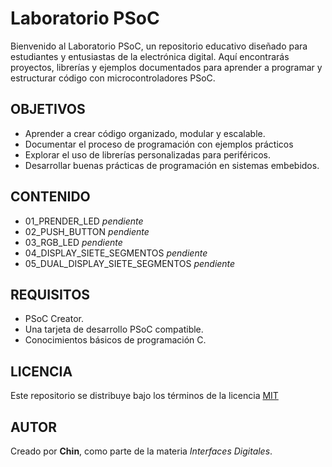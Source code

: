 # Laboratorio PSoC
Bienvenido al Laboratorio PSoC, un repositorio educativo diseñado para estudiantes y entusiastas de la electrónica digital. Aquí encontrarás proyectos, librerías y ejemplos documentados para aprender a programar y estructurar código con microcontroladores PSoC.

## OBJETIVOS
- Aprender a crear código organizado, modular y escalable.
- Documentar el proceso de programación con ejemplos prácticos
- Explorar el uso de librerías personalizadas para periféricos.
- Desarrollar buenas prácticas de programación en sistemas embebidos.

## CONTENIDO
- 01_PRENDER_LED *pendiente*
- 02_PUSH_BUTTON *pendiente*
- 03_RGB_LED *pendiente*
- 04_DISPLAY_SIETE_SEGMENTOS *pendiente*
- 05_DUAL_DISPLAY_SIETE_SEGMENTOS *pendiente*

## REQUISITOS
- PSoC Creator.
- Una tarjeta de desarrollo PSoC compatible.
- Conocimientos básicos de programación C.

## LICENCIA
Este repositorio se distribuye bajo los términos de la licencia [MIT](LICENSE)

## AUTOR
Creado por **Chin**, como parte de la materia *Interfaces Digitales*.

